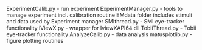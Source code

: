 ExperimentCalib.py - run experiment
ExperimentManager.py - tools to manage experiment incl. calibration routine
EMdata folder includes stimuli and data used by Experiment manager
SMIthread.py - SMI eye-tracker functionality
iViewX.py - wrapper for IviewXAPI64.dll
TobiiThread.py - Tobii eye-tracker functionality
AnalyzeCalib.py  - data analysis
matusplotlib.py - figure plotting routines


